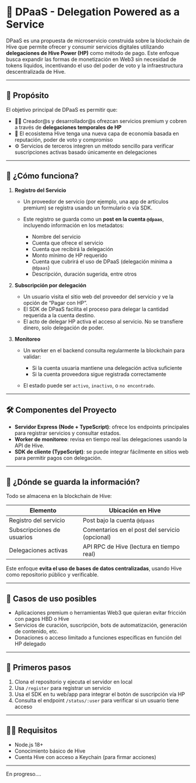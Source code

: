 # 🐝 DPaaS - Delegation Powered as a Service

DPaaS es una propuesta de microservicio construida sobre la blockchain de Hive que permite ofrecer y consumir servicios digitales utilizando **delegaciones de Hive Power (HP)** como método de pago. Este enfoque busca expandir las formas de monetización en Web3 sin necesidad de tokens líquidos, incentivando el uso del poder de voto y la infraestructura descentralizada de Hive.

---

## 🎯 Propósito

El objetivo principal de DPaaS es permitir que:

* 🧑‍💻 Creador\@s y desarrollador\@s ofrezcan servicios premium y cobren a través de **delegaciones temporales de HP**
* 🐝 El ecosistema Hive tenga una nueva capa de economía basada en reputación, poder de voto y compromiso
* ⚙️ Servicios de terceros integren un método sencillo para verificar suscripciones activas basado únicamente en delegaciones

---

## 🧩 ¿Cómo funciona?

1. **Registro del Servicio**

   * Un proveedor de servicio (por ejemplo, una app de artículos premium) se registra usando un formulario o vía SDK.
   * Este registro se guarda como un **post en la cuenta `@dpaas`**, incluyendo información en los metadatos:

     * Nombre del servicio
     * Cuenta que ofrece el servicio
     * Cuenta que recibirá la delegación
     * Monto mínimo de HP requerido
     * Cuenta que cubrirá el uso de DPaaS (delegación mínima a `@dpaas`)
     * Descripción, duración sugerida, entre otros

2. **Subscripción por delegación**

   * Un usuario visita el sitio web del proveedor del servicio y ve la opción de “Pagar con HP”.
   * El SDK de DPaaS facilita el proceso para delegar la cantidad requerida a la cuenta destino.
   * El acto de delegar HP activa el acceso al servicio. No se transfiere dinero, solo delegación de poder.

3. **Monitoreo**

   * Un worker en el backend consulta regularmente la blockchain para validar:

     * Si la cuenta usuaria mantiene una delegación activa suficiente
     * Si la cuenta proveedora sigue registrada correctamente
   * El estado puede ser `activo`, `inactivo`, o `no encontrado`.

---

## 🛠️ Componentes del Proyecto

* **Servidor Express (Node + TypeScript)**: ofrece los endpoints principales para registrar servicios y consultar estados.
* **Worker de monitoreo**: revisa en tiempo real las delegaciones usando la API de Hive.
* **SDK de cliente (TypeScript)**: se puede integrar fácilmente en sitios web para permitir pagos con delegación.

---

## 🔐 ¿Dónde se guarda la información?

Todo se almacena en la blockchain de Hive:

| Elemento                   | Ubicación en Hive                              |
| -------------------------- | ---------------------------------------------- |
| Registro del servicio      | Post bajo la cuenta `@dpaas`                   |
| Subscripciones de usuarios | Comentarios en el post del servicio (opcional) |
| Delegaciones activas       | API RPC de Hive (lectura en tiempo real)       |

Este enfoque **evita el uso de bases de datos centralizadas**, usando Hive como repositorio público y verificable.

---

## 🧪 Casos de uso posibles

* Aplicaciones premium o herramientas Web3 que quieran evitar fricción con pagos HBD o Hive
* Servicios de curación, suscripción, bots de automatización, generación de contenido, etc.
* Donaciones o acceso limitado a funciones específicas en función del HP delegado

---

## 🚀 Primeros pasos

1. Clona el repositorio y ejecuta el servidor en local
2. Usa `/register` para registrar un servicio
3. Usa el SDK en tu web/app para integrar el botón de suscripción vía HP
4. Consulta el endpoint `/status/:user` para verificar si un usuario tiene acceso

---

## 🧑‍🔧 Requisitos

* Node.js 18+
* Conocimiento básico de Hive
* Cuenta Hive con acceso a Keychain (para firmar acciones)

---

En progreso....